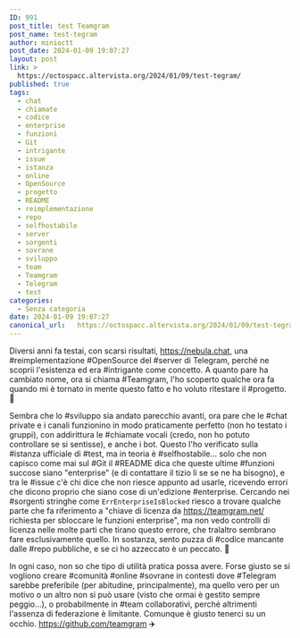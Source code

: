 ```yaml
---
ID: 991
post_title: test Teamgram
post_name: test-tegram
author: minioctt
post_date: 2024-01-09 19:07:27
layout: post
link: >
  https://octospacc.altervista.org/2024/01/09/test-tegram/
published: true
tags:
  - chat
  - chiamate
  - codice
  - enterprise
  - funzioni
  - Git
  - intrigante
  - issue
  - istanza
  - online
  - OpenSource
  - progetto
  - README
  - reimplementazione
  - repo
  - selfhostabile
  - server
  - sorgenti
  - sovrane
  - sviluppo
  - team
  - Teamgram
  - Telegram
  - test
categories:
  - Senza categoria
date: 2024-01-09 19:07:27
canonical_url:   https://octospacc.altervista.org/2024/01/09/test-tegram/
---
```

<!-- wp:paragraph -->
<p>Diversi anni fa testai, con scarsi risultati, <a href="https://nebula.chat">https://nebula.chat</a>, una #reimplementazione #OpenSource del #server di Telegram, perché ne scoprii l'esistenza ed era #intrigante come concetto. A quanto pare ha cambiato nome, ora si chiama #Teamgram, l'ho scoperto qualche ora fa quando mi è tornato in mente questo fatto e ho voluto ritestare il #progetto. 💍</p>
<!-- /wp:paragraph -->

<!-- wp:paragraph -->
<p>Sembra che lo #sviluppo sia andato parecchio avanti, ora pare che le #chat private e i canali funzionino in modo praticamente perfetto (non ho testato i gruppi), con addirittura le #chiamate vocali (credo, non ho potuto controllare se si sentisse), e anche i bot. Questo l'ho verificato sulla #istanza ufficiale di #test, ma in teoria è #selfhostabile... solo che non capisco come mai sul #Git il #README dica che queste ultime #funzioni succose siano "enterprise" (e di contattare il tizio lì se se ne ha bisogno), e tra le #issue c'è chi dice che non riesce appunto ad usarle, ricevendo errori che dicono proprio che siano cose di un'edizione #enterprise. Cercando nei #sorgenti stringhe come <code>ErrEnterpriseIsBlocked</code> riesco a trovare qualche parte che fa riferimento a "chiave di licenza da <a href="https://teamgram.net/">https://teamgram.net/</a> richiesta per sbloccare le funzioni enterprise", ma non vedo controlli di licenza nelle molte parti che tirano questo errore, che tralaltro sembrano fare esclusivamente quello. In sostanza, sento puzza di #codice mancante dalle #repo pubbliche, e se ci ho azzeccato è un peccato. 👾</p>
<!-- /wp:paragraph -->

<!-- wp:paragraph -->
<p>In ogni caso, non so che tipo di utilità pratica possa avere. Forse giusto se si vogliono creare #comunità #online #sovrane in contesti dove #Telegram sarebbe preferibile (per abitudine, principalmente), ma quello vero per un motivo o un altro non si può usare (visto che ormai è gestito sempre peggio...), o probabilmente in #team collaborativi, perché altrimenti l'assenza di federazione è limitante. Comunque è giusto tenerci su un occhio. <a href="https://github.com/teamgram">https://github.com/teamgram</a> ✈️</p>
<!-- /wp:paragraph -->